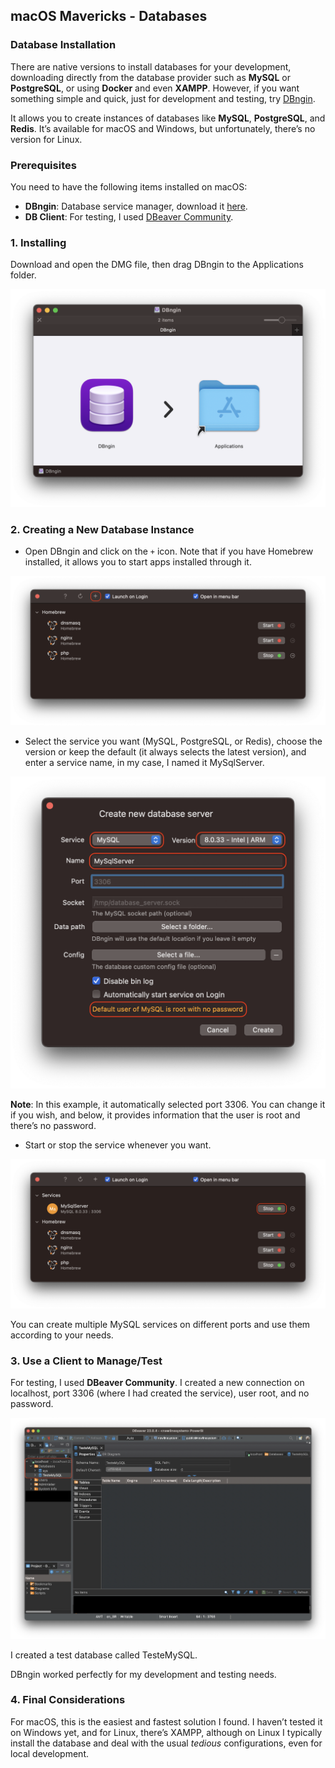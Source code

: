 ## macOS Mavericks - Databases

### Database Installation

There are native versions to install databases for your development, downloading directly from the database provider such as **MySQL** or **PostgreSQL**, or using **Docker** and even **XAMPP**. However, if you want something simple and quick, just for development and testing, try [DBngin](https://dbngin.com/).

It allows you to create instances of databases like **MySQL**, **PostgreSQL**, and **Redis**. It’s available for macOS and Windows, but unfortunately, there’s no version for Linux.

### Prerequisites

You need to have the following items installed on macOS:

- **DBngin**: Database service manager, download it [here](https://dbngin.com/).
- **DB Client**: For testing, I used [DBeaver Community](https://dbeaver.io/download/).

### 1. Installing

Download and open the DMG file, then drag DBngin to the Applications folder.

![DBngin Installation](./images/01-DBngin-install.png)

### 2. Creating a New Database Instance

* Open DBngin and click on the `+` icon. Note that if you have Homebrew installed, it allows you to start apps installed through it.

![DBngin Main Screen](./images/02-DBngin-main-screen.png)

* Select the service you want (MySQL, PostgreSQL, or Redis), choose the version or keep the default (it always selects the latest version), and enter a service name, in my case, I named it MySqlServer.

![DBngin Create Database](./images/03-DBngin-create-database.png)

**Note**: In this example, it automatically selected port 3306. You can change it if you wish, and below, it provides information that the user is root and there’s no password.

* Start or stop the service whenever you want.

![DBngin Start Database](./images/04-DBngin-start-database.png)

You can create multiple MySQL services on different ports and use them according to your needs.

### 3. Use a Client to Manage/Test

For testing, I used **DBeaver Community**. I created a new connection on localhost, port 3306 (where I had created the service), user root, and no password.

![DBngin Connect Database](./images/05-DBngin-connect-database.png)

I created a test database called TesteMySQL.

DBngin worked perfectly for my development and testing needs.

### 4. Final Considerations

For macOS, this is the easiest and fastest solution I found. I haven’t tested it on Windows yet, and for Linux, there’s XAMPP, although on Linux I typically install the database and deal with the usual *tedious* configurations, even for local development.

